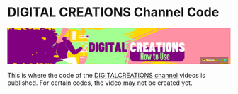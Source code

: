 # DIGITAL CREATIONS Channel Code
![](../images/YT3CA.png?raw=true)

This is where the code of the [DIGITALCREATIONS channel](https://www.youtube.com/channel/UCw2zUthPykuMRuOmMMHtDcw) videos is published. For certain codes, the video may not be created yet.
